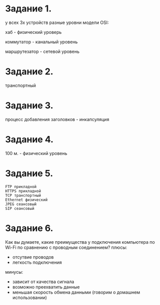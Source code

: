 # Задание 1.

у всех 3х устройств разные уровни модели OSI:

хаб - физический уроверь

коммутатор - канальный уровень

маршрутезатор - сетевой уровень

# Задание 2.

транспортный

# Задание 3.

процесс добавления заголовков - инкапсуляция

# Задание 4.

100 м. - физический уровень

# Задание 5.

    FTP прикладной
    HTTPS прикладной
    TCP транспортный
    Ethernet физический
    JPEG сеансовый
    SIP сеансовый


# Задание 6.

Как вы думаете, какие преимущества у подключения компьютера по Wi-Fi по сравнению с проводным соединением?
плюсы:
 + отсутвие проводов
 + легкость подключения
 
минусы:
 + зависит от качества сигнала
 + возможно преехватить данные
 + меньшая скорость обмена данными (говорим о домашнем использовании)
 
 

